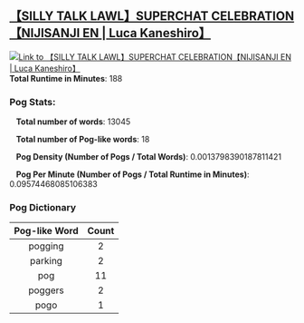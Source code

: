 ## [【SILLY TALK LAWL】SUPERCHAT CELEBRATION【NIJISANJI EN | Luca Kaneshiro】](https://www.youtube.com/watch?v=2NdCHfJqtGI)
[![Link to 【SILLY TALK LAWL】SUPERCHAT CELEBRATION【NIJISANJI EN | Luca Kaneshiro】](https://img.youtube.com/vi/2NdCHfJqtGI/0.jpg)](https://www.youtube.com/watch?v=2NdCHfJqtGI)
**Total Runtime in Minutes**: 188

### **Pog Stats:**

&nbsp;&nbsp;&nbsp;**Total number of words**: 13045

&nbsp;&nbsp;&nbsp;**Total number of Pog-like words**: 18

&nbsp;&nbsp;&nbsp;**Pog Density (Number of Pogs / Total Words)**: 0.0013798390187811421

&nbsp;&nbsp;&nbsp;**Pog Per Minute (Number of Pogs / Total Runtime in Minutes)**: 0.09574468085106383

### **Pog Dictionary**
**Pog-like Word** | **Count**
:---: | :---:
pogging | 2
parking | 2
pog | 11
poggers | 2
pogo | 1


